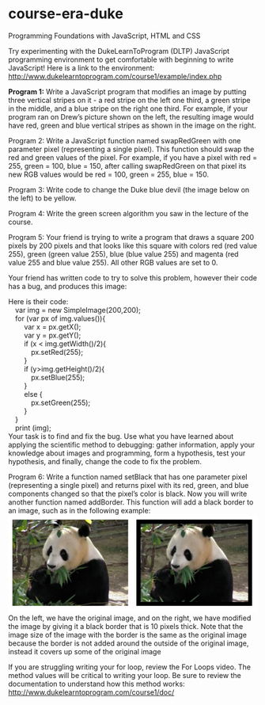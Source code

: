 # course-era-duke
Programming Foundations with JavaScript, HTML and CSS

Try experimenting with the DukeLearnToProgram (DLTP) JavaScript programming environment to get comfortable with beginning to write JavaScript!
Here is a link to the environment: http://www.dukelearntoprogram.com/course1/example/index.php

<b>Program 1:</b>
Write a JavaScript program that modifies an image by putting three vertical stripes on it - a red stripe on the left one third, a green stripe in the middle, and a blue stripe on the right one third.
For example, if your program ran on Drew’s picture shown on the left, the resulting image would have red, green and blue vertical stripes as shown in the image on the right.

Program 2:
Write a JavaScript function named swapRedGreen with one parameter pixel (representing a single pixel). This function should swap the red and green values of the pixel. For example, if you have a pixel with red = 255, green = 100, blue = 150, after calling swapRedGreen on that pixel its new RGB values would be red = 100, green = 255, blue = 150.

Program 3:
Write code to change the Duke blue devil (the image below on the left) to be yellow.

Program 4:
Write the green screen algorithm you saw in the lecture of the course.

Program 5:
Your friend is trying to write a program that draws a square 200 pixels by 200 pixels and that looks like this square with colors red (red value 255), green (green value 255), blue (blue value 255) and magenta (red value 255 and blue value 255). All other RGB values are set to 0.

Your friend has written code to try to solve this problem, however their code has a bug, and produces this image:

Here is their code:<br>
    &emsp;var img = new SimpleImage(200,200);<br>
    &emsp;for (var px of img.values()){<br>
    &emsp;&emsp;    var x = px.getX();<br>
    &emsp;&emsp;    var y = px.getY();<br>
    &emsp;&emsp;    if (x < img.getWidth()/2){<br>
    &emsp;&emsp;&emsp;        px.setRed(255);<br>
    &emsp;&emsp;    }<br>
    &emsp;&emsp;    if (y>img.getHeight()/2){<br>
    &emsp;&emsp;&emsp;        px.setBlue(255);<br>
    &emsp;&emsp;     }<br>
    &emsp;&emsp;     else {<br>
    &emsp;&emsp;&emsp;         px.setGreen(255);<br>
    &emsp;&emsp;     }<br>
    &emsp;}<br>
    &emsp;print (img);<br>
Your task is to find and fix the bug. Use what you have learned about applying the scientific method to debugging: gather information, apply your knowledge about images and programming, form a hypothesis, test your hypothesis, and finally, change the code to fix the problem.

Program 6:
Write a function named setBlack that has one parameter pixel (representing a single pixel) and returns pixel with its red, green, and blue components changed so that the pixel’s color is black.
Now you will write another function named addBorder. This function will add a black border to an image, such as in the following example:
![](images/panda.PNG)
On the left, we have the original image, and on the right, we have modified the image by giving it a black border that is 10 pixels thick. Note that the image size of the image with the border is the same as the original image because the border is not added around the outside of the original image, instead it covers up some of the original image

If you are struggling writing your for loop, review the For Loops video. The method values will be critical to writing your loop. Be sure to review the documentation to understand how this method works: http://www.dukelearntoprogram.com/course1/doc/
